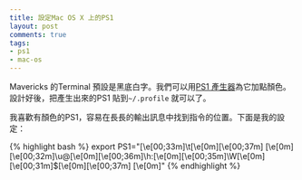 ```yaml
---
title: 設定Mac OS X 上的PS1
layout: post
comments: true
tags: 
- ps1
- mac-os
---
```


Mavericks 的Terminal 預設是黑底白字。我們可以用[PS1 產生器][1]為它加點顏色。設計好後，把產生出來的PS1 貼到`~/.profile` 就可以了。

我喜歡有顏色的PS1，容易在長長的輸出訊息中找到指令的位置。下面是我的設定：

{% highlight bash %}
export PS1="\[\e[00;33m\]\t\[\e[0m\]\[\e[00;37m\] \[\e[0m\]\[\e[00;32m\]\u@\[\e[0m\]\[\e[00;36m\]\h:\[\e[0m\]\[\e[00;35m\]\W\[\e[0m\]\[\e[00;31m\]\$\[\e[0m\]\[\e[00;37m\] \[\e[0m\]"
{% endhighlight %}

[1]: http://bashrcgenerator.com 

